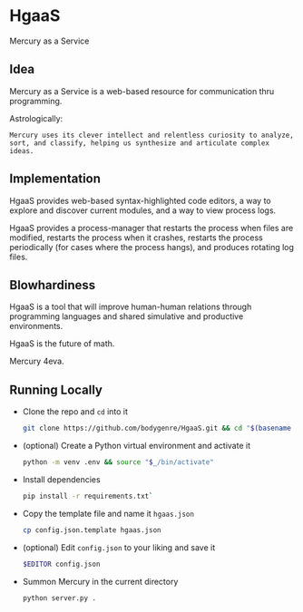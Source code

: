 # HgaaS
Mercury as a Service


## Idea

Mercury as a Service is a web-based resource for communication thru programming.

Astrologically:
```
Mercury uses its clever intellect and relentless curiosity to analyze, sort, and classify, helping us synthesize and articulate complex ideas.
```

## Implementation

HgaaS provides web-based syntax-highlighted code editors, a way to explore and discover current modules, and a way to view process logs. 

HgaaS provides a process-manager that restarts the process when files are modified, restarts the process when it crashes, restarts the process 
periodically (for cases where the process hangs), and produces rotating log files.

## Blowhardiness

HgaaS is a tool that will improve human-human relations through programming languages and shared simulative and productive environments. 

HgaaS is the future of math. 

Mercury 4eva. 

## Running Locally

- Clone the repo and `cd` into it
  ```bash
  git clone https://github.com/bodygenre/HgaaS.git && cd "$(basename "$_" .git)"
  ```

- (optional) Create a Python virtual environment and activate it
  ```bash
  python -m venv .env && source "$_/bin/activate"
  ```

- Install dependencies
  ```bash
  pip install -r requirements.txt`

- Copy the template file and name it `hgaas.json`
  ```bash
  cp config.json.template hgaas.json
  ```

- (optional) Edit `config.json` to your liking and save it
  ```bash
  $EDITOR config.json
  ```

- Summon Mercury in the current directory
  ```bash
  python server.py .
  ```